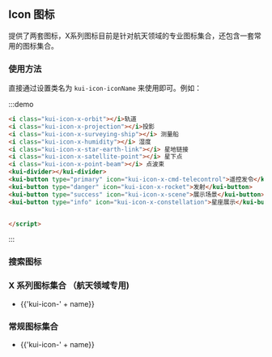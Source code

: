 ## Icon 图标

提供了两套图标，X系列图标目前是针对航天领域的专业图标集合，还包含一套常用的图标集合。

### 使用方法

直接通过设置类名为 `kui-icon-iconName` 来使用即可。例如：

:::demo

```html
<i class="kui-icon-x-orbit"></i>轨道
<i class="kui-icon-x-projection"></i>投影
<i class="kui-icon-x-surveying-ship"></i> 测量船
<i class="kui-icon-x-humidity"></i> 湿度
<i class="kui-icon-x-star-earth-link"></i> 星地链接
<i class="kui-icon-x-satellite-point"></i> 星下点
<i class="kui-icon-x-point-beam"></i> 点波束
<kui-divider></kui-divider>
<kui-button type="primary" icon="kui-icon-x-cmd-telecontrol">遥控发令</kui-button>
<kui-button type="danger" icon="kui-icon-x-rocket">发射</kui-button>
<kui-button type="success" icon="kui-icon-x-scene">展示场景</kui-button>
<kui-button type="info" icon="kui-icon-x-constellation">星座展示</kui-button>


</script>
```

:::

### 搜索图标

<kui-input v-model="KARMAN_VAL.filter" placeholder="搜索图标"  prefix-icon="kui-icon-search"></kui-input>

### X 系列图标集合 （航天领域专用)

<ul class="icon-list">
    <li v-for="name in $icon.xClassList.filter(item=>new RegExp(KARMAN_VAL.filter,'ig').test(item))" :key="name">
        <span>
      <i :class="'kui-icon-' + name"></i>
        <span class="icon-name">{{'kui-icon-' + name}}</span>
    </span>
    </li>
</ul>

### 常规图标集合

<ul class="icon-list">
  <li v-for="name in $icon.classList.filter(item=>new RegExp(KARMAN_VAL.filter,'ig').test(item))" :key="name">
    <span>
      <i :class="'kui-icon-' + name"></i>
      <span class="icon-name">{{'kui-icon-' + name}}</span>
    </span>
  </li>
</ul>

